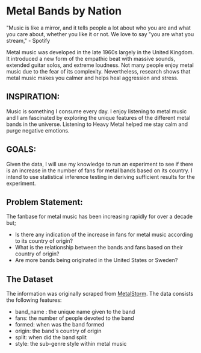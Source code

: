 Metal Bands by Nation
==============================

"Music is like a mirror, and it tells people a lot about who you are and what you care about, whether you like it or not. We love to say "you are what you stream," - Spotify

Metal music was developed in the late 1960s largely in the United Kingdom. It introduced a new form of the empathic beat with massive sounds, extended guitar solos, and extreme loudness. Not many people enjoy metal music due to the fear of its complexity. Nevertheless, research shows that metal music makes you calmer and helps heal aggression and stress.

 ## INSPIRATION:

Music is something I consume every day. I enjoy listening to metal music and I am fascinated by exploring the unique features of the different metal bands in the universe. Listening to Heavy Metal helped me stay calm and purge negative emotions.

## GOALS:

Given the data, I will use my knowledge to run an experiment to see if there is an increase in the number of fans for metal bands based on its country. I intend to use statistical inference testing in deriving sufficient results for the experiment.

## Problem Statement:

The fanbase for metal music has been increasing rapidly for over a decade but;

- Is there any indication of the increase in fans for metal music according to its country of origin?
- What is the relationship between the bands and fans based on their country of origin?
- Are more bands being originated in the United States or Sweden?

## The Dataset

The information was originally scraped from [MetalStorm](http://metalstorm.net/home/). The data consists the following features:

- band_name : the unique name given to the band
- fans: the number of people devoted to the band
- formed: when was the band formed
- origin: the band's country of origin
- split: when did the band split
- style: the sub-genre style within metal music
